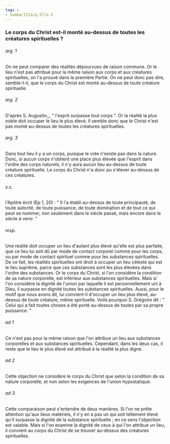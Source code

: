 ```yaml
---
tags : 
- Summa/IIIa/q.57/a.5
---
```


### Le corps du Christ est-il monté au-dessus de toutes les créatures spirituelles ?



###### arg. 1
On ne peut comparer des réalités dépourvues de raison commune. Or le lieu n'est pas attribué pour la même raison aux corps et aux créatures spirituelles, on l'a prouvé dans la première Partie. On ne peut donc pas dire, semble-t-il, que le corps du Christ est monté au-dessus de toute créature spirituelle. 

###### arg. 2
D'après S. Augustin,,, " l'esprit surpasse tout corps ". Or la réalité la plus noble doit occuper le lieu le plus élevé. Il semble donc que le Christ n'est pas monté au-dessus de toutes les créatures spirituelles. 

###### arg. 3
Dans tout lieu il y a un corps, puisque le vide n'existe pas dans la nature. Donc, si aucun corps n'obtient une place plus élevée que l'esprit dans l'ordre des corps naturels, il n'y aura aucun lieu au-dessus de toute créature spirituelle. Le corps du Christ n'a donc pu s'élever au-dessus de ces créatures. 

###### s.c.
l'Apôtre écrit (Ep 1, 20) : " Il l'a établi au-dessus de toute principauté, de toute autorité, de toute puissance, de toute domination et de tout ce qui peut se nommer, non seulement dans le siècle passé, mais encore dans le siècle à venir. " 

###### resp.
Une réalité doit occuper un lieu d'autant plus élevé qu'elle est plus parfaite, que ce lieu lui soit dû par mode de contact corporel comme pour les corps, ou par mode de contact spirituel comme pour les substances spirituelles. De ce fait, les réalités spirituelles ont droit à occuper un lieu céleste qui est le lieu suprême, parce que ces substances sont les plus élevées dans l'ordre des substances. Or le corps du Christ, si l'on considère la condition de sa nature corporelle, est inférieur aux substances spirituelles. Mais si l'on considère la dignité de l'union par laquelle il est personnellement uni à Dieu, il surpasse en dignité toutes les substances spirituelles. Aussi, pour le motif que nous avons dit, lui convient-il d'occuper un lieu plus élevé, au-dessus de toute créature, même spirituelle. Voilà pourquoi S. Grégoire dit : " Celui qui a fait toutes choses a été porté au-dessus de toutes par sa propre puissance. " 

###### ad 1
Ce n'est pas pour la même raison que l'on attribue un lieu aux substances corporelles et aux substances spirituelles. Cependant, dans les deux cas, il reste que le lieu le plus élevé est attribué à la réalité la plus digne. 

###### ad 2
Cette objection ne considère le corps du Christ que selon la condition de sa nature corporelle, et non selon les exigences de l'union hypostatique. 

###### ad 3
Cette comparaison peut s'entendre de deux manières. Si l'on ne prête attention qu'aux lieux matériels, il n'y en a pas un qui soit tellement élevé qu'il surpasse la dignité de la substance spirituelle ; en ce sens l'objection est valable. Mais si l'on examine la dignité de ceux à qui l'on attribue un lieu, il convient au corps du Christ de se trouver au-dessus des créatures spirituelles. 

